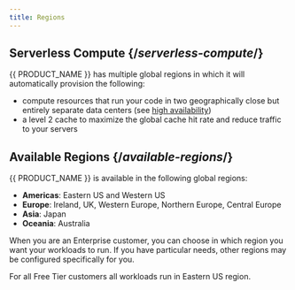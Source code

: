 ```yaml
---
title: Regions
---
```


## Serverless Compute {/*serverless-compute*/}

{{ PRODUCT_NAME }} has multiple global regions in which it will automatically provision the following:

- compute resources that run your code in two geographically close but entirely separate data centers (see [high availability](overview#section_high_availability))
- a level 2 cache to maximize the global cache hit rate and reduce traffic to your servers

## Available Regions {/*available-regions*/}

{{ PRODUCT_NAME }} is available in the following global regions:

* **Americas**: Eastern US and Western US
* **Europe**: Ireland, UK, Western Europe, Northern Europe, Central Europe
* **Asia**: Japan
* **Oceania**: Australia

When you are an Enterprise customer, you can choose in which region you want your workloads to run. If you have particular needs, other regions may be configured specifically for you.

For all Free Tier customers all workloads run in Eastern US region.
